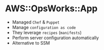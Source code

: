 # AWS::OpsWorks::App

- Managed `Chef` & `Puppet`
- Manage `configuration as code`
- They leverage `recipes` (`manifests`)
- Perform server configuration automatically
- Alternative to SSM
